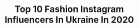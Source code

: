 ---
title: Top 10 Fashion Instagram Influencers In Ukraine In 2020
description: >-
  Find top fashion Instagram influencers in Ukraine in 2020. Most popular hashtags: #luchkova #quarantinepillowchallenge #foryoupage #onetickettoisrael.
platform: Instagram
profiles:
  - username: "_sofiia__official_"
    fullname: >-
      София🌸
    location: "Ukraine"
    followers: 6487
    engagement: 1341
    commentsToLikes: 0.226321
    id: ck5zs2g6hxp2n0i14ovca43hx
    verified: false
    hashtags: "#kidsfashionshowvn, #kidsfashionshowua, #kfsua, #models"
  - username: "lana_musienko"
    fullname: >-
      Lana🤍
    location: "Ukraine"
    followers: 126830
    engagement: 490
    commentsToLikes: 0.061185
    id: ck0ubfbkbefhs0i19o4omnxv6
    verified: false
    hashtags: "#naturallygood, #philipslumea"
  - username: "ann_luchkova"
    fullname: >-
      Ann Luchkova
    location: "Ukraine"
    followers: 35078
    engagement: 366
    commentsToLikes: 0.081674
    id: ck0vwpvcuuzxp0i19jbpawzpq
    verified: false
    hashtags: "#nolipstick, #clinique, #genosus, #tekirova"
  - username: "olga_konova"
    fullname: >-
      Ольга Конова
    location: "Ukraine"
    followers: 87201
    engagement: 515
    commentsToLikes: 0.032439
    id: ck0u0e8zqtjk30i19diqai22w
    verified: false
    hashtags: "#chanel, #zara, #10chancesbykonova"
  - username: "anna.nosok"
    fullname: >-
      Digital influencer
    location: "Ukraine"
    followers: 203323
    engagement: 1077
    commentsToLikes: 0.010733
    id: ck0twgoa4falv0i190je5sciu
    verified: false
    hashtags: "#pillowdress, #quarantinepillowchallenge, #annanosok, #artistrystudio"
  - username: "marina_mangul"
    fullname: >-
      Marina Filipchuk
    location: "Ukraine"
    followers: 288196
    engagement: 1967
    commentsToLikes: 0.010492
    id: ck0u0e8s3tjiu0i19by7h70cj
    verified: false
    hashtags: "#marinamangullook"
  - username: "marie_latte"
    fullname: >-
      Мария
    location: "Ukraine"
    followers: 88316
    engagement: 182
    commentsToLikes: 0.097496
    id: ck0w5yfa8618m0i19px7020ml
    verified: false
    hashtags: "#pillowchallenge, #quarantinepillowchallenge, #onetickettoisrael, #nailsstory"
  - username: "olgazadorozhnaa"
    fullname: >-
      olya
    location: "Ukraine"
    followers: 27352
    engagement: 904
    commentsToLikes: 0.014689
    id: ck5q3y9a3mx0d0i11bp1gwrhc
    verified: false
    hashtags: "#guzemajewelry, #thewedgiedance, #shuffledance, #1msportru"
  - username: "natalilytvyn"
    fullname: >-
      Наталі Литвин
    location: "Ukraine"
    followers: 809244
    engagement: 735
    commentsToLikes: 0.007723
    id: ck14ltdcgwdv80i19phx03wal
    verified: false
    hashtags: "#10, #danissimo, #memoment, #switchitupchallenge"
  - username: "anna_prytulaaa"
    fullname: >-
      🥀𝓐𝓷𝓷𝓪 𝓟𝓻𝔂𝓽𝓾𝓵𝓪𝓪𝓪 🥀
    location: "Ukraine"
    followers: 618972
    engagement: 1149
    commentsToLikes: 0.007373
    id: ck55k0xlby7mz0i11qhnwcftk
    verified: false
    hashtags: "#quarantinepillowchallenge, #pillow, #mini, #hallsminimints"
---